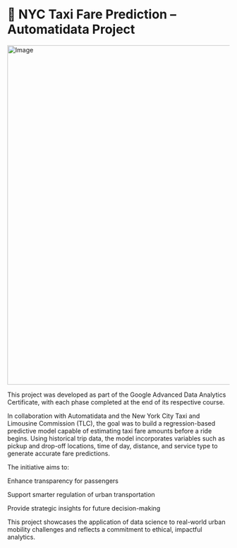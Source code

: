 # 🗽 NYC Taxi Fare Prediction – Automatidata Project

<img width="1408" height="768" alt="Image" src="https://github.com/user-attachments/assets/17ffa8fe-c8b4-45d4-8175-a3fd115c29c6" />

This project was developed as part of the Google Advanced Data Analytics Certificate, with each phase completed at the end of its respective course.

In collaboration with Automatidata and the New York City Taxi and Limousine Commission (TLC), the goal was to build a regression-based predictive model capable of estimating taxi fare amounts before a ride begins. Using historical trip data, the model incorporates variables such as pickup and drop-off locations, time of day, distance, and service type to generate accurate fare predictions.

The initiative aims to:

Enhance transparency for passengers

Support smarter regulation of urban transportation

Provide strategic insights for future decision-making

This project showcases the application of data science to real-world urban mobility challenges and reflects a commitment to ethical, impactful analytics.

